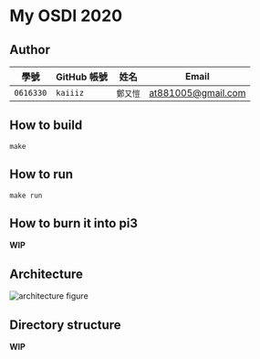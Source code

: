 # My OSDI 2020

## Author

| 學號 | GitHub 帳號 | 姓名 | Email |
| --- | ----------- | --- | --- |
|`0616330`| `kaiiiz` | `鄭又愷` | at881005@gmail.com |

## How to build

```
make
```

## How to run

```
make run
```

## How to burn it into pi3

**WIP**

## Architecture

![architecture figure]()

## Directory structure

**WIP**
